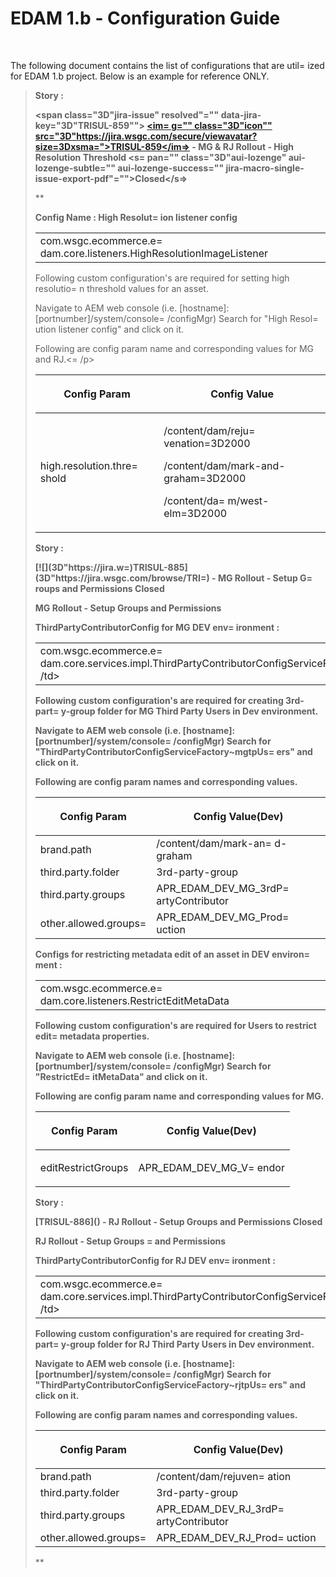 
    
# EDAM 1.b - Configuration Guide
    
<div class="3D&quot;Section1&quot;">
        
<br>

The following document contains the list of configurations that are util=
ized for EDAM 1.b project. Below is an example for reference ONLY.
> 
> 
> **Story :**
> 
> **<span style=""> <span class="3D&quot;jira-issue" resolved"="" data-jira-key="3D&quot;TRISUL-859&quot;"> [<im= g="" class="3D&quot;icon&quot;" src="3D&quot;https://jira.wsgc.com/secure/viewavatar?size=3Dxsma=">TRISUL-859</im=>]() - <span class="3D&quot;summary&quot;">MG &amp; RJ Rollout - High Resolution Threshold</span> <s= pan="" class="3D&quot;aui-lozenge" aui-lozenge-subtle="" aui-lozenge-success="" jira-macro-single-issue-export-pdf"="">Closed</s=></span> </span>**
> 
> **
> <p><strong><span style="">Config Name : High Resolut=
> ion listener config</span></strong></p>
> <div class="3D&quot;table-wrap&quot;">
> <table class="3D&quot;wrapped" confluencetable"="" style="">
> <colgroup>
> <col>
> </colgroup>
> <tbody>
> <tr>
> <td style="" class="3D&quot;confluenceTd&quot;">com.wsgc.ecommerce.e=
> dam.core.listeners.HighResolutionImageListener</td>
> </tr>
> </tbody>
> </table>
> </div>
> <p>  
> </p>
> <p>Following custom configuration's are required for setting high resolutio=
> n threshold values for an asset.</p>
> <p>Navigate to AEM web console (i.e. [hostname]:[portnumber]/system/console=
> /configMgr)  
> Search for "<span style="">High Resol=
> ution listener config</span>" and click on it.</p>
> <p>Following are config param name and corresponding values for MG and RJ.&lt;=
> /p&gt;
> </p><div class="3D&quot;table-wrap&quot;">
> <table class="3D&quot;wrapped" confluencetable"="">
> <colgroup>
> <col>
> <col>
> </colgroup>
> <thead>
> <tr>
> <th style="" class="3D&quot;confluenceTh&quot;"><p><span style="" lor:="">Config Param</span></p></th>
> <th style="" class="3D&quot;confluenceTh&quot;"><p><span style="" lor:="">Config Value</span></p></th>
> </tr>
> </thead>
> <tbody>
> <tr>
> <td style="" class="3D&quot;confluenceTd&quot;">high.resolution.thre=
> shold</td>
> <td style="" class="3D&quot;confluenceTd&quot;"><p>/content/dam/reju=
> venation=3D2000</p><p>/content/dam/mark-and-graham=3D2000</p><p>/content/da=
> m/west-elm=3D2000</p></td>
> </tr>
> </tbody>
> </table>
> </div>
> <p class="3D&quot;auto-cursor-target&quot;"><strong>Story :</strong></p>
> <p class="3D&quot;auto-cursor-target&quot;"><strong> <span class="3D&quot;jira-issue" resolved=" data-jira-key=3D" trisul-885"=""> [![](3D"https://jira.w=)TRISUL-885](3D"https://jira.wsgc.com/browse/TRI=) - <span class="3D&quot;summary&quot;">MG Rollout - Setup G=
> roups and Permissions</span> <span class="3D&quot;aui-lozenge" aui-lozenge-subtle="aui-lozenge-success" jira-macro-single-issue-export-pdf"="">Closed</span> </span> &nbsp;</strong></p><strong>
> <p class="3D&quot;auto-cursor-target&quot;"><strong><span style="">MG Rollout - Setup Groups and Permissions</span></strong></p>
> <p class="3D&quot;auto-cursor-target&quot;"><span style=""><span= style="">ThirdPartyContributorConfig for MG DEV env=
> ironment :</span=></span></p>
> <p>  
> </p>
> <div class="3D&quot;table-wrap&quot;">
> <table class="3D&quot;wrapped" confluencetable"="" style="">
> <colgroup>
> <col>
> </colgroup>
> <tbody>
> <tr>
> <td style="" class="3D&quot;confluenceTd&quot;">com.wsgc.ecommerce.e=
> dam.core.services.impl.ThirdPartyContributorConfigServiceFactory~mgtpUsers&lt;=
> /td&gt;
> </td></tr>
> </tbody>
> </table>
> </div>
> <p>  
> </p>
> <p>Following custom configuration's are required for creating&nbsp;3rd-part=
> y-group folder for MG Third Party Users in Dev environment.</p>
> <p>Navigate to AEM web console (i.e. [hostname]:[portnumber]/system/console=
> /configMgr)  
> Search for "ThirdPartyContributorConfigServiceFactory~mgtpUs=
> ers" and click on it.</p>
> <p>Following are config param names and corresponding values.</p>
> <div class="3D&quot;table-wrap&quot;">
> <table class="3D&quot;wrapped" confluencetable"="">
> <colgroup>
> <col>
> <col>
> </colgroup>
> <thead>
> <tr>
> <th style="" class="3D&quot;confluenceTh&quot;"><p><span style="" lor:="">Config Param</span></p></th>
> <th style="" class="3D&quot;confluenceTh&quot;"><p><span style="" lor:="">Config Value(Dev)</span></p></th>
> </tr>
> </thead>
> <tbody>
> <tr>
> <td style="" class="3D&quot;confluenceTd&quot;"><span style="" :="">brand.path</span></td>
> <td style="" class="3D&quot;confluenceTd&quot;">/content/dam/mark-an=
> d-graham</td>
> </tr>
> <tr>
> <td style="" class="3D&quot;confluenceTd&quot;"><span style="" :="">third.party.folder</span></td>
> <td style="" class="3D&quot;confluenceTd&quot;">3rd-party-group</td>
> </tr>
> <tr>
> <td style="" class="3D&quot;confluenceTd&quot;"><span style="" :="">third.party.groups</span></td>
> <td style="" class="3D&quot;confluenceTd&quot;">APR_EDAM_DEV_MG_3rdP=
> artyContributor</td>
> </tr>
> <tr>
> <td style="" class="3D&quot;confluenceTd&quot;">other.allowed.groups=
> </td>
> <td style="" class="3D&quot;confluenceTd&quot;">APR_EDAM_DEV_MG_Prod=
> uction</td>
> </tr>
> </tbody>
> </table>
> </div>
> <p>  
> </p>
> <p><strong>Configs for restricting metadata edit of an asset in DEV environ=
> ment :</strong></p>
> <div class="3D&quot;table-wrap&quot;">
> <table style="" class="3D&quot;confluenceTable&quot;">
> <colgroup>
> <col>
> </colgroup>
> <tbody>
> <tr>
> <td style="" class="3D&quot;confluenceTd&quot;">com.wsgc.ecommerce.e=
> dam.core.listeners.RestrictEditMetaData</td>
> </tr>
> </tbody>
> </table>
> </div>
> <p>  
> </p>
> <p>Following custom configuration's are required for Users to restrict edit=
>  metadata properties.</p>
> <p>Navigate to AEM web console (i.e. [hostname]:[portnumber]/system/console=
> /configMgr)  
> Search for "<span style="">RestrictEd=
> itMetaData</span>" and click on it.</p>
> <p>Following are config param name and corresponding values for MG.</p>
> <div class="3D&quot;table-wrap&quot;">
> <table class="3D&quot;confluenceTable&quot;">
> <colgroup>
> <col>
> <col>
> </colgroup>
> <thead>
> <tr>
> <th style="" class="3D&quot;confluenceTh&quot;"><p><span style="" lor:="">Config Param</span></p></th>
> <th style="" class="3D&quot;confluenceTh&quot;"><p><span style="" lor:="">Config Value(Dev)</span></p></th>
> </tr>
> </thead>
> <tbody>
> <tr>
> <td style="" class="3D&quot;confluenceTd&quot;"><span style="" :="">editRestrictGroups</span></td>
> <td style="" class="3D&quot;confluenceTd&quot;"><p>APR_EDAM_DEV_MG_V=
> endor</p></td>
> </tr>
> </tbody>
> </table>
> </div>
> <p><strong>Story :</strong></p>
> <p> <span class="3D&quot;jira-issue" resolved"="" data-jira-key="3D&quot;TRISUL-886&quot;"> [<im= g="" class="3D&quot;icon&quot;" src="3D&quot;https://jira.wsgc.com/secure/viewavatar?size=3Dxsma=">TRISUL-886</im=>]() - <span class="3D&quot;summary&quot;">RJ Rollout - Setup Groups and Permissions</span> <span cl="ass=3D&quot;aui-lozenge" aui-lozenge-subtle="" aui-lozenge-success="" jira-macro-single-issue-export-pdf"="">Closed</span> </span> </p>
> <p><strong><span style="">RJ Rollout - Setup Groups =
> and Permissions</span></strong></p>
> <p class="3D&quot;auto-cursor-target&quot;"><span style=""><span= style="">ThirdPartyContributorConfig for RJ DEV env=
> ironment :</span=></span></p>
> <p>  
> </p>
> <div class="3D&quot;table-wrap&quot;">
> <table class="3D&quot;wrapped" confluencetable"="" style="">
> <colgroup>
> <col>
> </colgroup>
> <tbody>
> <tr>
> <td style="" class="3D&quot;confluenceTd&quot;">com.wsgc.ecommerce.e=
> dam.core.services.impl.ThirdPartyContributorConfigServiceFactory~rjtpUsers&lt;=
> /td&gt;
> </td></tr>
> </tbody>
> </table>
> </div>
> <p>  
> </p>
> <p>Following custom configuration's are required for creating&nbsp;3rd-part=
> y-group folder for RJ Third Party Users in Dev environment.</p>
> <p>Navigate to AEM web console (i.e. [hostname]:[portnumber]/system/console=
> /configMgr)  
> Search for "ThirdPartyContributorConfigServiceFactory~rjtpUs=
> ers" and click on it.</p>
> <p>Following are config param names and corresponding values.</p>
> <div class="3D&quot;table-wrap&quot;">
> <table class="3D&quot;wrapped" confluencetable"="">
> <colgroup>
> <col>
> <col>
> </colgroup>
> <thead>
> <tr>
> <th style="" class="3D&quot;confluenceTh&quot;"><p><span style="" lor:="">Config Param</span></p></th>
> <th style="" class="3D&quot;confluenceTh&quot;"><p><span style="" lor:="">Config Value(Dev)</span></p></th>
> </tr>
> </thead>
> <tbody>
> <tr>
> <td style="" class="3D&quot;confluenceTd&quot;"><span style="" :="">brand.path</span></td>
> <td style="" class="3D&quot;confluenceTd&quot;">/content/dam/rejuven=
> ation</td>
> </tr>
> <tr>
> <td style="" class="3D&quot;confluenceTd&quot;"><span style="" :="">third.party.folder</span></td>
> <td style="" class="3D&quot;confluenceTd&quot;">3rd-party-group</td>
> </tr>
> <tr>
> <td style="" class="3D&quot;confluenceTd&quot;"><span style="" :="">third.party.groups</span></td>
> <td style="" class="3D&quot;confluenceTd&quot;">APR_EDAM_DEV_RJ_3rdP=
> artyContributor</td>
> </tr>
> <tr>
> <td style="" class="3D&quot;confluenceTd&quot;">other.allowed.groups=
> </td>
> <td style="" class="3D&quot;confluenceTd&quot;">APR_EDAM_DEV_RJ_Prod=
> uction</td>
> </tr>
> </tbody>
> </table>
> </div>
> </strong>**

**<strong>
    </strong>**</div> **<strong>
&#13;&#10;&#13;&#10;&#13;&#10;</strong>**
